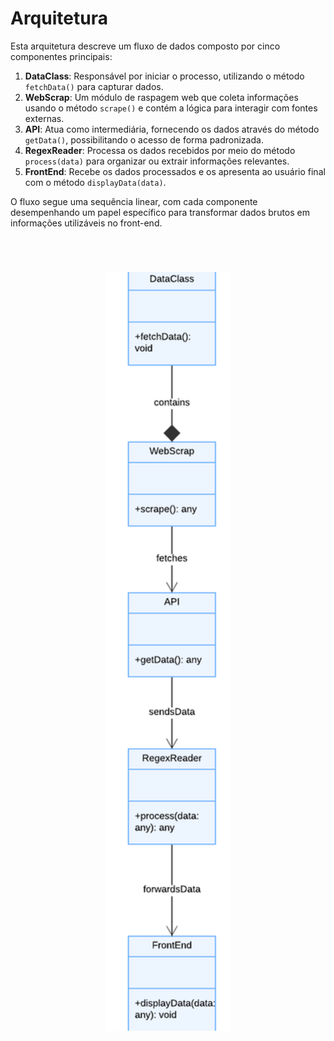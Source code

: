 # Arquitetura

Esta arquitetura descreve um fluxo de dados composto por cinco componentes principais: 

1. **DataClass**: Responsável por iniciar o processo, utilizando o método `fetchData()` para capturar dados.
2. **WebScrap**: Um módulo de raspagem web que coleta informações usando o método `scrape()` e contém a lógica para interagir com fontes externas.
3. **API**: Atua como intermediária, fornecendo os dados através do método `getData()`, possibilitando o acesso de forma padronizada.
4. **RegexReader**: Processa os dados recebidos por meio do método `process(data)` para organizar ou extrair informações relevantes.
5. **FrontEnd**: Recebe os dados processados e os apresenta ao usuário final com o método `displayData(data)`.

O fluxo segue uma sequência linear, com cada componente desempenhando um papel específico para transformar dados brutos em informações utilizáveis no front-end.

<img style = "display: flex; justify-self: center; margin: 70px 0 70px 0;" src="/img_docs/img_arquitetura.png" alt="arquitetura" width="40%"/>